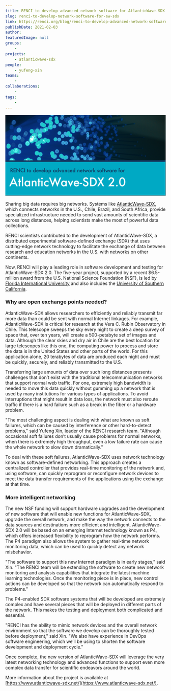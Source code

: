 ```yaml
---
title: RENCI to develop advanced network software for AtlanticWave-SDX 2.0
slug: renci-to-develop-network-software-for-aw-sdx
link: https://renci.org/blog/renci-to-develop-advanced-network-software-for-atlanticwave-sdx-2-0/
publishDate: 2021-02-03
author:
featuredImage: null
groups:
    - 
projects:
    - atlanticwave-sdx
people:
    - yufeng-xin
teams: 
    - 
collaborations:
    - 
tags:
    - 
---
```


![](AltanticWave-SDX-01-1024x512.png)

Sharing big data requires big networks. Systems like [AtlanticWave-SDX](https://www.atlanticwave-sdx.net/), which connects networks in the U.S., Chile, Brazil, and South Africa, provide specialized infrastructure needed to send vast amounts of scientific data across long distances, helping scientists make the most of powerful data collections.

RENCI scientists contributed to the development of AtlanticWave-SDX, a distributed experimental software-defined exchange (SDX) that uses cutting-edge network technology to facilitate the exchange of data between research and education networks in the U.S. with networks on other continents.

Now, RENCI will play a leading role in software development and testing for AtlanticWave-SDX 2.0\. The five-year project, supported by a recent $6.5-million award from the U.S. National Science Foundation (NSF), is led by [Florida International University](https://www.fiu.edu/) and also includes the [University of Southern California](https://www.usc.edu/).

### Why are open exchange points needed?

AtlanticWave-SDX allows researchers to efficiently and reliably transmit far more data than could be sent with normal Internet linkages. For example, AtlanticWave-SDX is critical for research at the Vera C. Rubin Observatory in Chile. This telescope sweeps the sky every night to create a deep survey of space that, over ten years, will create a 500-petabyte set of images and data. Although the clear skies and dry air in Chile are the best location for large telescopes like this one, the computing power to process and store the data is in the United States and other parts of the world. For this application alone, 20 terabytes of data are produced each night and must be quickly, securely, and reliably transmitted to the U.S.

Transferring large amounts of data over such long distances presents challenges that don’t exist with the traditional telecommunication networks that support normal web traffic. For one, extremely high bandwidth is needed to move this data quickly without gumming up a network that is used by many institutions for various types of applications. To avoid interruptions that might result in data loss, the network must also reroute traffic if there is a hard failure such as a break in the fiber or a hardware problem.

"The most challenging aspect is dealing with what are known as soft failures, which can be caused by interference or other hard-to-detect problems," said Yufeng Xin, leader of the RENCI research team. "Although occasional soft failures don’t usually cause problems for normal networks, when there is extremely high throughput, even a low failure rate can cause the whole network to slow down dramatically."

To deal with these soft failures, AtlanticWave-SDX uses network technology known as software-defined networking. This approach creates a centralized controller that provides real-time monitoring of the network and, using software, can quickly reprogram or reconfigure network devices to meet the data transfer requirements of the applications using the exchange at that time.

### More intelligent networking

The new NSF funding will support hardware upgrades and the development of new software that will enable new functions for AtlanticWave-SDX, upgrade the overall network, and make the way the network connects to the data sources and destinations more efficient and intelligent. AtlanticWave-SDX 2.0 will be based on an emerging Internet technology known as P4, which offers increased flexibility to reprogram how the network performs. The P4 paradigm also allows the system to gather real-time network monitoring data, which can be used to quickly detect any network misbehavior.

"The software to support this new Internet paradigm is in early stages," said Xin. "The RENCI team will be extending the software to create new network monitoring and analysis capabilities that integrate the latest machine learning technologies. Once the monitoring piece is in place, new control actions can be developed so that the network can automatically respond to problems."

The P4-enabled SDX software systems that will be developed are extremely complex and have several pieces that will be deployed in different parts of the network. This makes the testing and deployment both complicated and essential.

"RENCI has the ability to mimic network devices and the overall network environment so that the software we develop can be thoroughly tested before deployment," said Xin. "We also have experience in DevOps software engineering, which we’ll be using to shorten the software development and deployment cycle."

Once complete, the new version of AtlanticWave-SDX will leverage the very latest networking technology and advanced functions to support even more complex data transfer for scientific endeavors around the world.

More information about the project is available at [https://www.atlanticwave-sdx.net/](https://www.atlanticwave-sdx.net/).

<!-- _By Nancy Lamontagne, Senior Science Writer, Creative Science Writing_ -->

